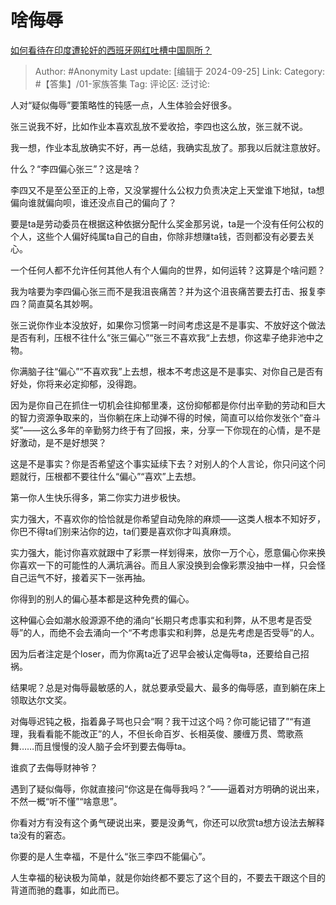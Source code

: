 # 啥侮辱
[如何看待在印度遭轮奸的西班牙网红吐槽中国厕所？](https://www.zhihu.com/question/667664723/answer/3635099456)

> Author: #Anonymity
> Last update: [编辑于 2024-09-25]
> Link:
> Category: #【答集】/01-家族答集 
> Tag: 
> 评论区:
> 泛讨论:

人对“疑似侮辱”要策略性的钝感一点，人生体验会好很多。

张三说我不好，比如作业本喜欢乱放不爱收拾，李四也这么放，张三就不说。

我一想，作业本乱放确实不好，再一总结，我确实乱放了。那我以后就注意放好。

什么？“李四偏心张三”？这是啥？

李四又不是至公至正的上帝，又没掌握什么公权力负责决定上天堂谁下地狱，ta想偏向谁就偏向呗，谁还没点自己的偏向了？

要是ta是劳动委员在根据这种依据分配什么奖金那另说，ta是一个没有任何公权的个人，这些个人偏好纯属ta自己的自由，你除非想赚ta钱，否则都没有必要去关心。

一个任何人都不允许任何其他人有个人偏向的世界，如何运转？这算是个啥问题？

我为啥要为李四偏心张三而不是我沮丧痛苦？并为这个沮丧痛苦要去打击、报复李四？简直莫名其妙啊。

张三说你作业本没放好，如果你习惯第一时间考虑这是不是事实、不放好这个做法是否有利，压根不往什么“张三偏心”“张三不喜欢我“上去想，你这辈子绝非池中之物。

你满脑子往“偏心”“不喜欢我”上去想，根本不考虑这是不是事实、对你自己是否有好处，你将来必定抑郁，没得跑。

因为是你自己在抓住一切机会往抑郁里凑，这份抑郁都是你付出辛勤的劳动和巨大的智力资源争取来的，当你躺在床上动弹不得的时候，简直可以给你发张个“奋斗奖”——这么多年的辛勤努力终于有了回报，来，分享一下你现在的心情，是不是好激动，是不是好想哭？

这是不是事实？你是否希望这个事实延续下去？对别人的个人言论，你只问这个问题就行，压根都不要往什么“偏心”“喜欢”上去想。

第一你人生快乐得多，第二你实力进步极快。

实力强大，不喜欢你的恰恰就是你希望自动免除的麻烦——这类人根本不知好歹，你巴不得ta们别来沾你的边，ta们要是喜欢你才叫真麻烦。

实力强大，能讨你喜欢就跟中了彩票一样划得来，放你一万个心，愿意偏心你来换你喜欢一下的可能性的人满坑满谷。而且人家没换到会像彩票没抽中一样，只会怪自己运气不好，接着买下一张再抽。

你得到的别人的偏心基本都是这种免费的偏心。

这种偏心会如潮水般源源不绝的涌向“长期只考虑事实和利弊，从不思考是否受辱”的人，而绝不会去涌向一个“不考虑事实和利弊，总是先考虑是否受辱”的人。

因为后者注定是个loser，而为你离ta近了迟早会被认定侮辱ta，还要给自己招祸。

结果呢？总是对侮辱最敏感的人，就总要承受最大、最多的侮辱感，直到躺在床上领取达尔文奖。

对侮辱迟钝之极，指着鼻子骂也只会“啊？我干过这个吗？你可能记错了”“有道理，我看看能不能改正”的人，不但长命百岁、长相英俊、腰缠万贯、莺歌燕舞……而且慢慢的没人脑子会坏到要去侮辱ta。

谁疯了去侮辱财神爷？

遇到了疑似侮辱，你就直接问“你这是在侮辱我吗？”——逼着对方明确的说出来，不然一概“听不懂”“啥意思”。

你看对方有没有这个勇气硬说出来，要是没勇气，你还可以欣赏ta想方设法去解释ta没有的窘态。

你要的是人生幸福，不是什么“张三李四不能偏心”。

人生幸福的秘诀极为简单，就是你始终都不要忘了这个目的，不要去干跟这个目的背道而驰的蠢事，如此而已。
